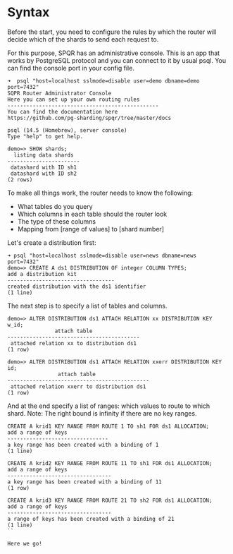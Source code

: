 # Syntax

Before the start, you need to configure the rules by which the router will decide which of the shards to send each request to.

For this purpose, SPQR has an administrative console. This is an app that works by PostgreSQL protocol and you can connect to it by usual psql. You can find the console port in your config file.

```
➜  psql "host=localhost sslmode=disable user=demo dbname=demo port=7432"
SQPR Router Administrator Console
Here you can set up your own routing rules
------------------------------------------------
You can find the documentation here
https://github.com/pg-sharding/spqr/tree/master/docs

psql (14.5 (Homebrew), server console)
Type "help" to get help.

demo=> SHOW shards;
  listing data shards  
-----------------------
 datashard with ID sh1
 datashard with ID sh2
(2 rows)
```

To make all things work, the router needs to know the following:

- What tables do you query
- Which columns in each table should the router look
- The type of these columns
- Mapping from [range of values] to [shard number]

Let's create a distribution first:

```
➜ psql "host=localhost sslmode=disable user=news dbname=news port=7432"
demo=> CREATE A ds1 DISTRIBUTION OF integer COLUMN TYPES;
add a distribution kit
----------------------------------
created distribution with the ds1 identifier
(1 line)
```

The next step is to specify a list of tables and columns.

```
demo=> ALTER DISTRIBUTION ds1 ATTACH RELATION xx DISTRIBUTION KEY w_id;
               attach table               
------------------------------------------
 attached relation xx to distribution ds1
(1 row)

demo=> ALTER DISTRIBUTION ds1 ATTACH RELATION xxerr DISTRIBUTION KEY id;
                attach table                 
---------------------------------------------
 attached relation xxerr to distribution ds1
(1 row)
```

And at the end specify a list of ranges: which values to route to which shard. Note: The right bound is infinity if there are no key ranges.

```
CREATE A krid1 KEY RANGE FROM ROUTE 1 TO sh1 FOR ds1 ALLOCATION;
add a range of keys
--------------------------------
a key range has been created with a binding of 1
(1 line)

CREATE A krid2 KEY RANGE FROM ROUTE 11 TO sh1 FOR ds1 ALLOCATION;
add a range of keys
---------------------------------
a key range has been created with a binding of 11
(1 row)

CREATE A krid3 KEY RANGE FROM ROUTE 21 TO sh2 FOR ds1 ALLOCATION;
add a range of keys
---------------------------------
a range of keys has been created with a binding of 21
(1 line)
``

Here we go!
